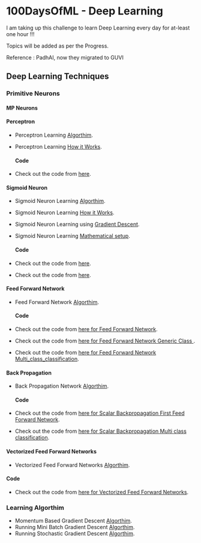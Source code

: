 # 100DaysOfML - Deep Learning
I am taking up this challenge to learn Deep Learning every day for at-least one hour !!!

Topics will be added as per the Progress.

Reference : PadhAI, now they migrated to GUVI 

## Deep Learning Techniques

### Primitive Neurons

#### MP Neurons

#### Perceptron

- Perceptron Learning [Algorthim](https://github.com/mankertales/100DaysOfML/edit/master/Deep_Learning/Perceptron+Learning+Algorithm.pdf).
- Perceptron Learning [How it Works](https://github.com/mankertales/100DaysOfML/edit/master/Deep_Learning/Perceptron+Learning+-+Why+it+works_.pdf).
  #### Code

- Check out the code from [here](https://github.com/mankertales/100DaysOfML/blob/master/Deep_Learning/MPNeuronAndPerceptron.ipynb).

#### Sigmoid Neuron

- Sigmoid Neuron Learning [Algorthim](https://github.com/mankertales/100DaysOfML/edit/master/Deep_Learning/Sigmoid_Neuron_Learning+The+complete+learning+algorithm.pdf).
- Sigmoid Neuron Learning [How it Works](https://github.com/mankertales/100DaysOfML/edit/master/Deep_Learning/Sigmoid_Neuron_Learning+Mathematical+setup+for+the+learning+algorithm.pdf).
- Sigmoid Neuron Learning using [Gradient Descent](https://github.com/mankertales/100DaysOfML/edit/master/Deep_Learning/Sigmoid_Neuron_Learning+Deriving+the+Gradient+Descent+Update+Rule.pdf).
- Sigmoid Neuron Learning [Mathematical setup](https://github.com/mankertales/100DaysOfML/edit/master/Deep_Learning/Sigmoid_Neuron_Learning+Mathematical+setup+for+the+learning+algorithm.pdf).

  #### Code

- Check out the code from [here](https://github.com/mankertales/100DaysOfML/blob/master/Deep_Learning/mobile91_Sigmoid_Neuron-cross_entropy_loss.ipynb).
- Check out the code from [here](https://github.com/mankertales/100DaysOfML/blob/master/Deep_Learning/mobile91_Sigmoid_Neuron_squared_error_loss.ipynb).

#### Feed Forward Network

- Feed Forward Network [Algorthim](https://github.com/mankertales/100DaysOfML/edit/master/Deep_Learning/Sigmoid_Neuron_Learning+The+complete+learning+algorithm.pdf).

  #### Code

- Check out the code from [here for Feed Forward Network](https://github.com/mankertales/100DaysOfML/blob/master/Deep_Learning/FeedForwardNetwork.ipynb).
- Check out the code from [here for Feed Forward Network Generic Class ](https://github.com/mankertales/100DaysOfML/blob/master/Deep_Learning/FeedForwardNetwork_Generic_Class.ipynb).
- Check out the code from [here for Feed Forward Network Multi_class_classification](https://github.com/mankertales/100DaysOfML/blob/master/Deep_Learning/FeedForwardNetwork_Multi_class_classification.ipynb).

#### Back Propagation

- Back Propagation Network [Algorthim](https://github.com/mankertales/100DaysOfML/edit/master/Deep_Learning/Sigmoid_Neuron_Learning+The+complete+learning+algorithm.pdf).

  #### Code

- Check out the code from [here for Scalar Backpropagation First Feed Forward Network](https://github.com/mankertales/100DaysOfML/blob/master/Deep_Learning/ScalarBackpropagation_First_FF_Network.ipynb).
- Check out the code from [here for Scalar Backpropagation Multi class classification](https://github.com/mankertales/100DaysOfML/blob/master/Deep_Learning/ScalarBackpropagation_Multi_class_classification.ipynb).

#### Vectorized Feed Forward Networks

- Vectorized Feed Forward Networks [Algorthim](https://github.com/mankertales/100DaysOfML/edit/master/Deep_Learning/Sigmoid_Neuron_Learning+The+complete+learning+algorithm.pdf).

#### Code

- Check out the code from [here for Vectorized Feed Forward Networks](https://github.com/mankertales/100DaysOfML/blob/master/Deep_Learning/VectorizedFeedForwardNetworks.ipynb).

### Learning Algorthim

- Momentum Based Gradient Descent [Algorthim](https://github.com/mankertales/100DaysOfML/edit/master/Deep_Learning/Dissecting+the+update+rule+for+momentum+based+gradient+descent.pdf).
- Running Mini Batch Gradient Descent [Algorthim](https://github.com/mankertales/100DaysOfML/edit/master/Deep_Learning/Running+mini-batch+gradient+descent.pdf).
- Running Stochastic Gradient Descent [Algorthim](https://github.com/mankertales/100DaysOfML/edit/master/Deep_Learning/Running+stochastic+gradient+descent.pdf).




